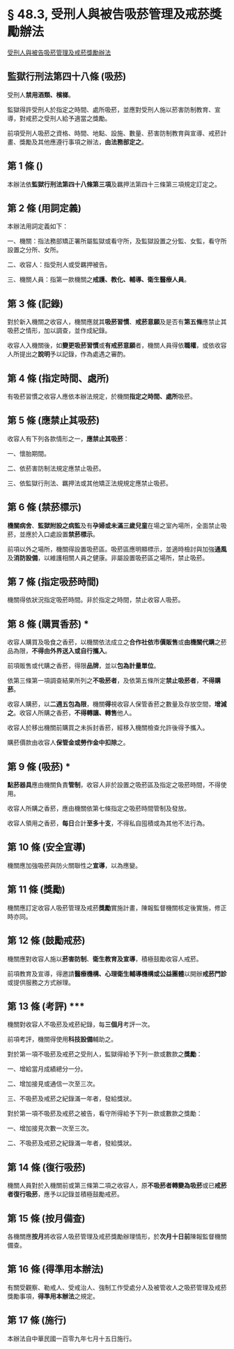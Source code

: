 # § 48.3, 受刑人與被告吸菸管理及戒菸獎勵辦法

[受刑人與被告吸菸管理及戒菸獎勵辦法](https://law.moj.gov.tw/LawClass/LawAll.aspx?pcode=I0040037)

## 監獄行刑法第四十八條 (吸菸)

受刑人**禁用酒類、檳榔**。

監獄得許受刑人於指定之時間、處所吸菸，並應對受刑人施以菸害防制教育、宣導，對戒菸之受刑人給予適當之獎勵。

前項受刑人吸菸之資格、時間、地點、設施、數量、菸害防制教育與宣導、戒菸計畫、獎勵及其他應遵行事項之辦法，**由法務部定之**。

## 第 1 條 ()

本辦法依**監獄行刑法第四十八條第三項**及羈押法第四十三條第三項規定訂定之。

## 第 2 條 (用詞定義)

本辦法用詞定義如下：

一、機關：指法務部矯正署所屬監獄或看守所，及監獄設置之分監、女監，看守所設置之分所、女所。

二、收容人：指受刑人或受羈押被告。

三、機關人員：指第一款機關之**戒護、教化、輔導、衛生醫療人員**。

## 第 3 條 (記錄)

對於新入機關之收容人，機關應就其**吸菸習慣**、**戒菸意願**及是否有**第五條**應禁止其吸菸之情形，加以調查，並作成紀錄。

收容人入機關後，如**變更吸菸習慣**或**有戒菸意願**者，機關人員得依**職權**，或依收容人所提出之**說明**予以記錄，作為處遇之審酌。

## 第 4 條 (指定時間、處所)

有吸菸習慣之收容人應依本辦法規定，於機關**指定之時間、處所**吸菸。

## 第 5 條 (應禁止其吸菸)

收容人有下列各款情形之一，**應禁止其吸菸**：

一、懷胎期間。

二、依菸害防制法規定應禁止吸菸。

三、依監獄行刑法、羈押法或其他矯正法規規定應禁止吸菸。

## 第 6 條 (禁菸標示)

**機關病舍**、**監獄附設之病監**及有**孕婦或未滿三歲兒童**在場之室內場所，全面禁止吸菸，並應於入口處設置**禁菸標示**。

前項以外之場所，機關得設置吸菸區。吸菸區應明顯標示，並適時檢討與加強**通風**及**消防設備**，以維護相關人員之健康。非屬設置吸菸區之場所，禁止吸菸。

## 第 7 條 (指定吸菸時間)

機關得依狀況指定吸菸時間。非於指定之時間，禁止收容人吸菸。

## 第 8 條 (購買香菸) \*

收容人購買及吸食之香菸，以機關依法成立之**合作社依市價販售**或**由機關代購**之菸品為限，**不得由外界送入或自行攜入**。

前項販售或代購之香菸，得限**品牌**，並以**包為計量單位**。

依第三條第一項調查結果所列之**不吸菸者**，及依第五條所定**禁止吸菸者**，**不得購菸**。

收容人購菸，以**二週五包為限**，機關**得**視收容人保管香菸之數量及存放空間，**增減之**。收容人所購之香菸，**不得轉讓、轉售**他人。

收容人於移出機關前購買之未拆封香菸，經移入機關檢查允許後得予攜入。

購菸價款由收容人**保管金或勞作金中扣除**之。

## 第 9 條 (吸菸) \*

**點菸器具**應由機關負責**管制**，收容人非於設置之吸菸區及指定之吸菸時間，不得使用。

收容人所購之香菸，應由機關依第七條指定之吸菸時間管制及發放。

收容人領用之香菸，**每日**合計**至多十支**，不得私自囤積或為其他不法行為。

## 第 10 條 (安全宣導)

機關應加強吸菸與防火關聯性之**宣導**，以為應變。

## 第 11 條 (獎勵)

機關應訂定收容人吸菸管理及戒菸**獎勵**實施計畫，陳報監督機關核定後實施，修正時亦同。

## 第 12 條 (鼓勵戒菸)

機關應對收容人施以**菸害防制**、**衛生教育及宣導**，積極鼓勵收容人戒菸。

前項教育及宣導，得邀請**醫療機構、心理衛生輔導機構或公益團體**以開辦**戒菸門診**或提供服務之方式辦理。

## 第 13 條 (考評) \*\*\*

機關對收容人不吸菸及戒菸紀錄，每**三個月**考評一次。

前項考評，機關得使用**科技設備**輔助之。

對於第一項不吸菸及戒菸之受刑人，監獄得給予下列一款或數款之**獎勵**：

一、增給當月成績總分一分。

二、增加接見或通信一次至三次。

三、不吸菸及戒菸之紀錄滿一年者，發給獎狀。

對於第一項不吸菸及戒菸之被告，看守所得給予下列一款或數款之獎勵：

一、增加接見次數一次至三次。

二、不吸菸及戒菸之紀錄滿一年者，發給獎狀。

## 第 14 條 (復行吸菸)

機關人員對於入機關前或第三條第二項之收容人，原**不吸菸者轉變為吸菸**或已**戒菸者復行吸菸**，應予以記錄並積極鼓勵戒菸。

## 第 15 條 (按月備查)

各機關應**按月**將收容人吸菸管理及戒菸獎勵辦理情形，於**次月十日前**陳報監督機關備查。

## 第 16 條 (得準用本辦法)

有關受觀察、勒戒人、受戒治人、強制工作受處分人及被管收人之吸菸管理及戒菸獎勵事項，**得準用本辦法**之規定。

## 第 17 條 (施行)

本辦法自中華民國一百零九年七月十五日施行。
